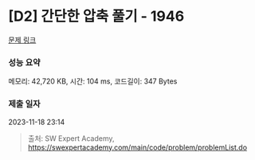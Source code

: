 # [D2] 간단한 압축 풀기 - 1946 

[문제 링크](https://swexpertacademy.com/main/code/problem/problemDetail.do?contestProbId=AV5PmkDKAOMDFAUq) 

### 성능 요약

메모리: 42,720 KB, 시간: 104 ms, 코드길이: 347 Bytes

### 제출 일자

2023-11-18 23:14



> 출처: SW Expert Academy, https://swexpertacademy.com/main/code/problem/problemList.do